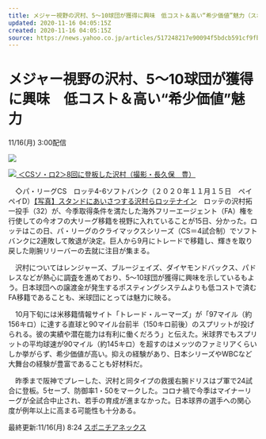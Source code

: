 ```yaml
---
title: メジャー視野の沢村、5～10球団が獲得に興味　低コスト＆高い“希少価値”魅力（スポニチアネックス）
updated: 2020-11-16 04:05:15Z
created: 2020-11-16 04:05:15Z
source: https://news.yahoo.co.jp/articles/517248217e90094f5bdcb591cf9fbf67f2bbe1ad
---
```


# メジャー視野の沢村、5～10球団が獲得に興味　低コスト＆高い“希少価値”魅力

11/16(月) 3:00配信

[![](https://s.yimg.jp/images/news/cobranding/spnannex.gif)](http://www.sponichi.co.jp/)

[![](https://amd-pctr.c.yimg.jp/r/iwiz-amd/20201116-00000001-spnannex-000-8-view.jpg?w=625&h=640&q=90&exp=10800&pri=l) ＜CSソ・ロ2＞8回に登板した沢村（撮影・長久保　豊）](https://news.yahoo.co.jp/articles/517248217e90094f5bdcb591cf9fbf67f2bbe1ad/images/000)

　◇パ・リーグCS　ロッテ4-6ソフトバンク（２０２０年１１月１５日　ペイペイD）[【写真】スタンドにあいさつする沢村らロッテナイン](https://www.sponichi.co.jp/baseball/news/2020/11/16/gazo/20201115s00001173507000p.html)　ロッテの沢村拓一投手（32）が、今季取得条件を満たした海外フリーエージェント（FA）権を行使しての今オフの大リーグ移籍を視野に入れていることが15日、分かった。ロッテはこの日、パ・リーグのクライマックスシリーズ（CS＝4試合制）でソフトバンクに2連敗して敗退が決定。巨人から9月にトレードで移籍し、輝きを取り戻した剛腕リリーバーの去就に注目が集まる。

　沢村についてはレンジャーズ、ブルージェイズ、ダイヤモンドバックス、パドレスなどが熱心に調査を進めており、5～10球団が獲得に興味を示しているもよう。日本球団への譲渡金が発生するポスティングシステムよりも低コストで済むFA移籍であることも、米球団にとっては魅力に映る。

　10月下旬には米移籍情報サイト「トレード・ルーマーズ」が「97マイル（約156キロ）に達する直球と90マイル台前半（150キロ前後）のスプリットが投げられる。彼の実績や潜在能力は有利に働くだろう」と伝えた。米球界でもスプリットの平均球速が90マイル（約145キロ）を超すのはメッツのファミリアくらいしか挙がらず、希少価値が高い。抑えの経験があり、日本シリーズやWBCなど大舞台の経験が豊富であることも好材料だ。

　昨季まで阪神でプレーした、沢村と同タイプの救援右腕ドリスはブ軍で24試合に登板。5セーブ、防御率1・50をマークした。コロナ禍で今季はマイナーリーグが全試合中止され、若手の育成が進まなかった。日本球界の選手への関心度が例年以上に高まる可能性も十分ある。

最終更新:11/16(月) 8:24
[スポニチアネックス](https://news.yahoo.co.jp/media/spnannex)